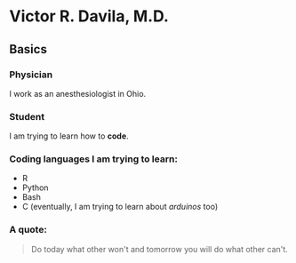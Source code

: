 # Victor R. Davila, M.D.

## Basics
### Physician
I work as an anesthesiologist in Ohio.
### Student
I am trying to learn how to **code**.
### Coding languages I am trying to learn:

- R
- Python
- Bash
- C (eventually, I am trying to learn about *arduinos* too)

### A quote:
>Do today what other won't and tomorrow you will do what other can't.

